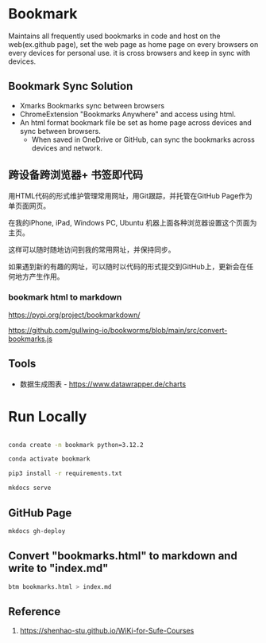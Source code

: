# Bookmark

Maintains all frequently used bookmarks in code and host on the web(ex.github page), set the web page as home page on every browsers on every devices for personal use. it is cross browsers and keep in sync with devices.

## Bookmark Sync Solution

- Xmarks Bookmarks sync between browsers
- ChromeExtension "Bookmarks Anywhere" and access using html.
- An html format bookmark file be set as home page across devices and sync between browsers.
  - When saved in OneDrive or GitHub, can sync the bookmarks across devices and network.

## 跨设备跨浏览器+ 书签即代码

用HTML代码的形式维护管理常用网址，用Git跟踪，并托管在GitHub Page作为单页面网页。

在我的iPhone, iPad, Windows PC, Ubuntu 机器上面各种浏览器设置这个页面为主页。

这样可以随时随地访问到我的常用网址，并保持同步。

如果遇到新的有趣的网址，可以随时以代码的形式提交到GitHub上，更新会在任何地方产生作用。

### bookmark html to markdown

https://pypi.org/project/bookmarkdown/

https://github.com/gullwing-io/bookworms/blob/main/src/convert-bookmarks.js

## Tools

- 数据生成图表 - <https://www.datawrapper.de/charts>


# Run Locally

```sh

conda create -n bookmark python=3.12.2

conda activate bookmark

pip3 install -r requirements.txt

mkdocs serve

```


## GitHub Page

```sh
mkdocs gh-deploy

```

## Convert "bookmarks.html" to markdown and write to "index.md"

```sh
btm bookmarks.html > index.md
```


## Reference

1. <https://shenhao-stu.github.io/WiKi-for-Sufe-Courses>